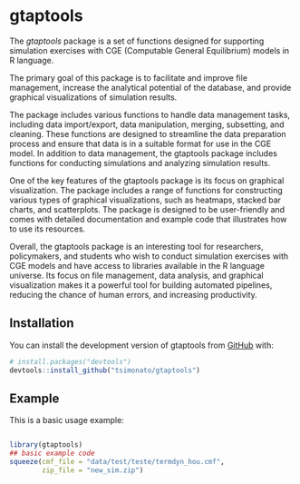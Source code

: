 
<!-- README.md is generated from README.Rmd. Please edit that file -->

# gtaptools

<!-- badges: start -->
<!-- badges: end -->

The *gtaptools* package is a set of functions designed for supporting
simulation exercises with CGE (Computable General Equilibrium) models in
R language.

The primary goal of this package is to facilitate and improve file
management, increase the analytical potential of the database, and
provide graphical visualizations of simulation results.

The package includes various functions to handle data management tasks,
including data import/export, data manipulation, merging, subsetting,
and cleaning. These functions are designed to streamline the data
preparation process and ensure that data is in a suitable format for use
in the CGE model. In addition to data management, the gtaptools package
includes functions for conducting simulations and analyzing simulation
results.

One of the key features of the gtaptools package is its focus on
graphical visualization. The package includes a range of functions for
constructing various types of graphical visualizations, such as
heatmaps, stacked bar charts, and scatterplots. The package is designed
to be user-friendly and comes with detailed documentation and example
code that illustrates how to use its resources.

Overall, the gtaptools package is an interesting tool for researchers,
policymakers, and students who wish to conduct simulation exercises with
CGE models and have access to libraries available in the R language
universe. Its focus on file management, data analysis, and graphical
visualization makes it a powerful tool for building automated pipelines,
reducing the chance of human errors, and increasing productivity.

## Installation

You can install the development version of gtaptools from
[GitHub](https://github.com/) with:

``` r
# install.packages("devtools")
devtools::install_github("tsimonato/gtaptools")
```

## Example

This is a basic usage example:

``` r

library(gtaptools)
## basic example code
squeeze(cmf_file = "data/test/teste/termdyn_hou.cmf",
        zip_file = "new_sim.zip")
```
